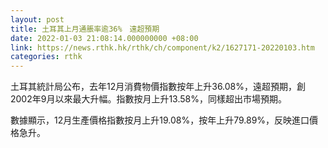 ```yaml
---
layout: post
title: 土耳其上月通脹率逾36%　遠超預期
date: 2022-01-03 21:08:14.000000000 +08:00
link: https://news.rthk.hk/rthk/ch/component/k2/1627171-20220103.htm
categories: rthk
---
```


土耳其統計局公布，去年12月消費物價指數按年上升36.08%，遠超預期，創2002年9月以來最大升幅。指數按月上升13.58%，同樣超出市場預期。

數據顯示，12月生產價格指數按月上升19.08%，按年上升79.89%，反映進口價格急升。
